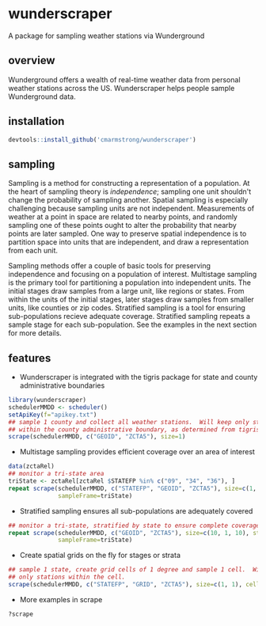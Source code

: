 # wunderscraper
A package for sampling weather stations via Wunderground

## overview
Wunderground offers a wealth of real-time weather data from personal weather
stations across the US.  Wunderscraper helps people sample Wunderground data.

## installation
```r
devtools::install_github('cmarmstrong/wunderscraper')
```

## sampling
Sampling is a method for constructing a representation of a population.  At the
heart of sampling theory is _independence_; sampling one unit shouldn't change
the probability of sampling another. Spatial sampling is especially challenging
because sampling units are not independent.  Measurements of weather at a point
in space are related to nearby points, and randomly sampling one of these points
ought to alter the probability that nearby points are later sampled.  One way to
preserve spatial independence is to partition space into units that are
independent, and draw a representation from each unit.

Sampling methods offer a couple of basic tools for preserving independence and
focusing on a population of interest.  Multistage sampling is the primary tool
for partitioning a population into independent units.  The initial stages draw
samples from a large unit, like regions or states.  From within the units of the
initial stages, later stages draw samples from smaller units, like counties or
zip codes.  Stratified sampling is a tool for ensuring sub-populations recieve
adequate coverage.  Stratified sampling repeats a sample stage for each
sub-population.  See the examples in the next section for more details.

## features
- Wunderscraper is integrated with the tigris package for state and county
  administrative boundaries
```r
library(wunderscraper)
schedulerMMDD <- scheduler()
setApiKey(f="apikey.txt")
## sample 1 county and collect all weather stations.  Will keep only stations
## within the county administrative boundary, as determined from tigris
scrape(schedulerMMDD, c("GEOID", "ZCTA5"), size=1)
```

- Multistage sampling provides efficient coverage over an area of interest
```r
data(zctaRel)
## monitor a tri-state area
triState <- zctaRel[zctaRel $STATEFP %in% c("09", "34", "36"), ]
repeat scrape(schedulerMMDD, c("STATEFP", "GEOID", "ZCTA5"), size=c(1, 10, 1, 10),
              sampleFrame=triState)
```

- Stratified sampling ensures all sub-populations are adequately covered
```r
## monitor a tri-state, stratified by state to ensure complete coverage each sample
repeat scrape(schedulerMMDD, c("GEOID", "ZCTA5"), size=c(10, 1, 10), strata=rep("STATEFP", 3),
              sampleFrame=triState)
```

- Create spatial grids on the fly for stages or strata
```r
## sample 1 state, create grid cells of 1 degree and sample 1 cell.  Will keep
## only stations within the cell.
scrape(schedulerMMDD, c("STATEFP", "GRID", "ZCTA5"), size=c(1, 1), cellsize=1)
```

- More examples in scrape
```r
?scrape
```
